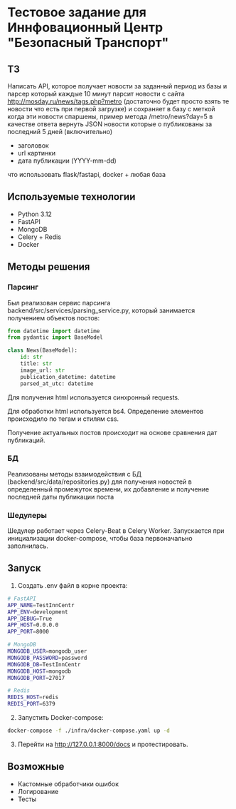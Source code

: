 # Тестовое задание для Иннфовационный Центр "Безопасный Транспорт"
## ТЗ
Написать API, которое получает новости за заданный период из базы
и парсер который каждые 10 минут парсит новости
с сайта http://mosday.ru/news/tags.php?metro
(достаточно будет просто взять те новости что есть
при первой загрузке)
и сохраняет в базу с меткой когда эти новости спаршены,
пример метода
/metro/news?day=5
в качестве ответа вернуть JSON новости которые о
публикованы за последний 5 дней (включительно)

- заголовок
- url картинки
- дата публикации (YYYY-mm-dd)

что использовать
flask/fastapi, docker + любая база

## Используемые технологии
- Python 3.12
- FastAPI
- MongoDB
- Celery + Redis
- Docker

## Методы решения
### Парсинг
Был реализован сервис парсинга backend/src/services/parsing_service.py, который занимается получением объектов постов:

```python
from datetime import datetime
from pydantic import BaseModel

class News(BaseModel):
    id: str
    title: str
    image_url: str
    publication_datetime: datetime
    parsed_at_utc: datetime

```

Для получения html используется синхронный requests.

Для обработки html используется bs4. Определение элементов происходило по тегам и стилям css.

Получение актуальных постов происходит на основе сравнения дат публикаций.

### БД
Реализованы методы взаимодействия с БД (backend/src/data/repositories.py) для получения новостей в определенный промежуток времени, их добавление и получение последней даты публикации поста

### Шедулеры
Шедулер работает через Celery-Beat в Celery Worker. Запускается при инициализации docker-compose, чтобы база первоначально заполнилась.

## Запуск
1. Создать .env файл в корне проекта:
```bash
# FastAPI
APP_NAME=TestInnCentr
APP_ENV=development
APP_DEBUG=True
APP_HOST=0.0.0.0
APP_PORT=8000

# MongoDB
MONGODB_USER=mongodb_user
MONGODB_PASSWORD=password
MONGODB_DB=TestInnCentr
MONGODB_HOST=mongodb
MONGODB_PORT=27017

# Redis
REDIS_HOST=redis
REDIS_PORT=6379

```
2. Запустить Docker-compose:
```bash
docker-compose -f ./infra/docker-compose.yaml up -d
```

3. Перейти на http://127.0.0.1:8000/docs и протестировать.


## Возможные
- Кастомные обработчики ошибок
- Логирование
- Тесты
